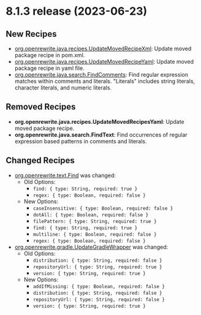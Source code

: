 # 8.1.3 release (2023-06-23)

## New Recipes

* [org.openrewrite.java.recipes.UpdateMovedRecipeXml](https://docs.openrewrite.org/reference/recipes/java/recipes/updatemovedrecipexml): Update moved package recipe in pom.xml. 
* [org.openrewrite.java.recipes.UpdateMovedRecipeYaml](https://docs.openrewrite.org/reference/recipes/java/recipes/updatemovedrecipeyaml): Update moved package recipe in yaml file. 
* [org.openrewrite.java.search.FindComments](https://docs.openrewrite.org/reference/recipes/java/search/findcomments): Find regular expression matches within comments and literals. "Literals" includes string literals, character literals, and numeric literals. 

## Removed Recipes

* **org.openrewrite.java.recipes.UpdateMovedRecipesYaml**: Update moved package recipe. 
* **org.openrewrite.java.search.FindText**: Find occurrences of regular expression based patterns in comments and literals. 

## Changed Recipes

* [org.openrewrite.text.Find](https://docs.openrewrite.org/reference/recipes/text/find) was changed:
  * Old Options:
    * `find: { type: String, required: true }`
    * `regex: { type: Boolean, required: false }`
  * New Options:
    * `caseInsensitive: { type: Boolean, required: false }`
    * `dotAll: { type: Boolean, required: false }`
    * `filePattern: { type: String, required: true }`
    * `find: { type: String, required: true }`
    * `multiline: { type: Boolean, required: false }`
    * `regex: { type: Boolean, required: false }`
* [org.openrewrite.gradle.UpdateGradleWrapper](https://docs.openrewrite.org/reference/recipes/gradle/updategradlewrapper) was changed:
  * Old Options:
    * `distribution: { type: String, required: false }`
    * `repositoryUrl: { type: String, required: true }`
    * `version: { type: String, required: true }`
  * New Options:
    * `addIfMissing: { type: Boolean, required: false }`
    * `distribution: { type: String, required: false }`
    * `repositoryUrl: { type: String, required: false }`
    * `version: { type: String, required: true }`